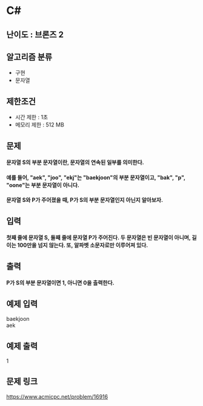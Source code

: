 # C#

## 난이도 : 브론즈 2

## 알고리즘 분류
  - 구현
  - 문자열

## 제한조건
  - 시간 제한 : 1초
  - 메모리 제한 : 512 MB

## 문제
#### 문자열 S의 부분 문자열이란, 문자열의 연속된 일부를 의미한다.
#### 예를 들어, "aek", "joo", "ekj"는 "baekjoon"의 부분 문자열이고, "bak", "p", "oone"는 부분 문자열이 아니다.
#### 문자열 S와 P가 주어졌을 때, P가 S의 부분 문자열인지 아닌지 알아보자.

## 입력
#### 첫째 줄에 문자열 S, 둘째 줄에 문자열 P가 주어진다. 두 문자열은 빈 문자열이 아니며, 길이는 100만을 넘지 않는다. 또, 알파벳 소문자로만 이루어져 있다.

## 출력
#### P가 S의 부분 문자열이면 1, 아니면 0을 출력한다.

## 예제 입력
baekjoon<br/>
aek<br/>

## 예제 출력
1<br/>

## 문제 링크
https://www.acmicpc.net/problem/16916